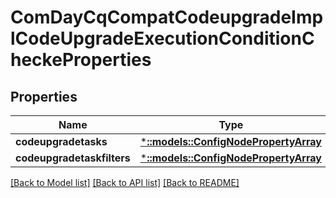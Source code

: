 # ComDayCqCompatCodeupgradeImplCodeUpgradeExecutionConditionCheckeProperties

## Properties
Name | Type | Description | Notes
------------ | ------------- | ------------- | -------------
**codeupgradetasks** | [***::models::ConfigNodePropertyArray**](configNodePropertyArray.md) |  | [optional] 
**codeupgradetaskfilters** | [***::models::ConfigNodePropertyArray**](configNodePropertyArray.md) |  | [optional] 

[[Back to Model list]](../README.md#documentation-for-models) [[Back to API list]](../README.md#documentation-for-api-endpoints) [[Back to README]](../README.md)


